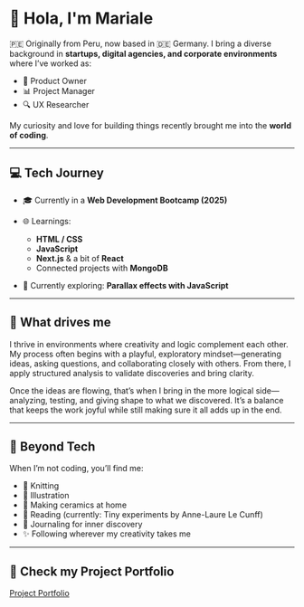 # 👋 Hola, I'm Mariale

🇵🇪 Originally from Peru, now based in 🇩🇪 Germany.
I bring a diverse background in **startups, digital agencies, and corporate environments** where I’ve worked as:

* 🧭 Product Owner
* 📊 Project Manager
* 🔍 UX Researcher

My curiosity and love for building things recently brought me into the **world of coding**.

---

## 💻 Tech Journey

* 🎓 Currently in a **Web Development Bootcamp (2025)**
* 🌐 Learnings:

  * **HTML / CSS**
  * **JavaScript**
  * **Next.js** & a bit of **React**
  * Connected projects with **MongoDB**
* 🎨 Currently exploring: **Parallax effects with JavaScript**

---

## 🌱 What drives me

I thrive in environments where creativity and logic complement each other. My process often begins with a playful, exploratory mindset—generating ideas, asking questions, and collaborating closely with others. From there, I apply structured analysis to validate discoveries and bring clarity.

Once the ideas are flowing, that’s when I bring in the more logical side—analyzing, testing, and giving shape to what we discovered. It’s a balance that keeps the work joyful while still making sure it all adds up in the end.

---

## 🎨 Beyond Tech

When I’m not coding, you’ll find me:

* 🧶 Knitting
* 🎨 Illustration
* 🏺 Making ceramics at home
* 📖 Reading (currently: Tiny experiments by Anne-Laure Le Cunff)
* 📓 Journaling for inner discovery
* ✨ Following wherever my creativity takes me

---

## 🚀 Check my Project Portfolio
[Project Portfolio](/Albrecht_Portfolio2025.pdf)




